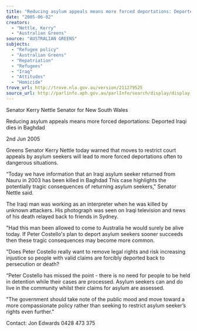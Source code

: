 ```yaml
---
title: "Reducing asylum appeals means more forced deportations: Deported Iraqi dies in Baghdad."
date: "2005-06-02"
creators:
  - "Nettle, Kerry"
  - "Australian Greens"
source: "AUSTRALIAN GREENS"
subjects:
  - "Refugee policy"
  - "Australian Greens"
  - "Repatriation"
  - "Refugees"
  - "Iraq"
  - "Attitudes"
  - "Homicide"
trove_url: http://trove.nla.gov.au/version/211279525
source_url: http://parlinfo.aph.gov.au/parlInfo/search/display/display.w3p;query=Id%3A%22media/pressrel/IU9G6%22
---
```


 Senator Kerry Nettle  Senator for New South Wales 

 Reducing asylum appeals means more forced  deportations: Deported Iraqi dies in Baghdad 

 2nd Jun 2005 

 Greens Senator Kerry Nettle today warned that moves to restrict court  appeals by asylum seekers will lead to more forced deportations often  to dangerous situations.    

 “Today we have information that an Iraqi asylum seeker returned from  Nauru in 2003 has been killed in Baghdad This case highlights the  potentially tragic consequences of returning asylum seekers," Senator  Nettle said.   

 The Iraqi man was working as an interpreter when he was killed by  unknown attackers. His photograph was seen on Iraqi television and  news of his death relayed back to friends in Sydney.   

 "Had this man been allowed to come to Australia he would surely be  alive today. If Peter Costello's plan to deport asylum seekers sooner  succeeds then these tragic consequences may become more common.   

 "Does Peter Costello really want to remove legal rights and risk  increasing injustice so people with valid claims are forcibly deported  back to persecution or death?   

 “Peter Costello has missed the point - there is no need for people to be  held in detention while their cases are processed.  Asylum seekers can  and do live in the community whilst their claims for asylum are  assessed.   

 "The government should take note of the public mood and move  toward a more compassionate policy rather than seeking to restrict  asylum seeker’s rights even further."    

 Contact: Jon Edwards 0428 473 375 

 

